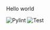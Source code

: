 Hello world

![Pylint](https://github.com/amimran01/arcade-python-demo/actions/workflows/pylint.yml/badge.svg)
![Test](https://github.com/amimran01/arcade-python-demo/actions/workflows/test.yml/badge.svg)
